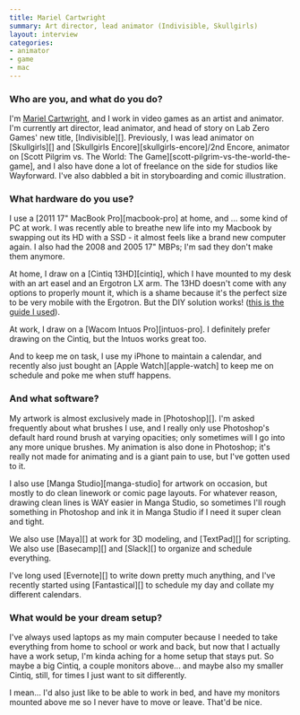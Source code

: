 ```yaml
---
title: Mariel Cartwright
summary: Art director, lead animator (Indivisible, Skullgirls)
layout: interview
categories:
- animator
- game
- mac
---
```


### Who are you, and what do you do?

I'm [Mariel Cartwright](http://kinucakes.tumblr.com "Mariel's Tumblr account."), and I work in video games as an artist and animator. I'm currently art director, lead animator, and head of story on Lab Zero Games' new title, [Indivisible][]. Previously, I was lead animator on [Skullgirls][] and [Skullgirls Encore][skullgirls-encore]/2nd Encore, animator on [Scott Pilgrim vs. The World: The Game][scott-pilgrim-vs-the-world-the-game], and I also have done a lot of freelance on the side for studios like Wayforward. I've also dabbled a bit in storyboarding and comic illustration.

### What hardware do you use?

I use a [2011 17" MacBook Pro][macbook-pro] at home, and ... some kind of PC at work. I was recently able to breathe new life into my Macbook by swapping out its HD with a SSD - it almost feels like a brand new computer again. I also had the 2008 and 2005 17" MBPs; I'm sad they don't make them anymore.

At home, I draw on a [Cintiq 13HD][cintiq], which I have mounted to my desk with an art easel and an Ergotron LX arm. The 13HD doesn't come with any options to properly mount it, which is a shame because it's the perfect size to be very mobile with the Ergotron. But the DIY solution works! ([this is the guide I used](http://www.fantasio.info/2013/05/setting-up-wacom-cintiq-13hd-with.html "A guide for mounting a 13 inch Cintiq.")).

At work, I draw on a [Wacom Intuos Pro][intuos-pro]. I definitely prefer drawing on the Cintiq, but the Intuos works great too.

And to keep me on task, I use my iPhone to maintain a calendar, and recently also just bought an [Apple Watch][apple-watch] to keep me on schedule and poke me when stuff happens.

### And what software?

My artwork is almost exclusively made in [Photoshop][]. I'm asked frequently about what brushes I use, and I really only use Photoshop's default hard round brush at varying opacities; only sometimes will I go into any more unique brushes. My animation is also done in Photoshop; it's really not made for animating and is a giant pain to use, but I've gotten used to it.

I also use [Manga Studio][manga-studio] for artwork on occasion, but mostly to do clean linework or comic page layouts. For whatever reason, drawing clean lines is WAY easier in Manga Studio, so sometimes I'll rough something in Photoshop and ink it in Manga Studio if I need it super clean and tight.

We also use [Maya][] at work for 3D modeling, and [TextPad][] for scripting. We also use [Basecamp][] and [Slack][] to organize and schedule everything.

I've long used [Evernote][] to write down pretty much anything, and I've recently started using [Fantastical][] to schedule my day and collate my different calendars.

### What would be your dream setup?

I've always used laptops as my main computer because I needed to take everything from home to school or work and back, but now that I actually have a work setup, I'm kinda aching for a home setup that stays put. So maybe a big Cintiq, a couple monitors above... and maybe also my smaller Cintiq, still, for times I just want to sit differently.

I mean... I'd also just like to be able to work in bed, and have my monitors mounted above me so I never have to move or leave. That'd be nice.
